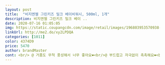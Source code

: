 ```yaml
---
layout: post 
title:  "비지엔젤 그린키즈 밀크 베이비워시, 500ml, 1개" 
description: 비지엔젤 그린키즈 밀크 베이 ..
date: 2020-07-16 01:05:05 
img: https://static.coupangcdn.com/image/retail/images/196803953570938-ab929a18-f308-4422-920b-1f538549c407.jpg 
linkUrl: http://me2.do/xy2LPDQA 
categories: [1011] 
color: 4374D9 
price: 5470 
author: brandMaster 
cont: <br/> @ 거품도 무척 풍성해서 너무 좋아요❤<br/>@ 부드럽고 자극없이 촉촉해요❤<br/>@ 향이 거부감 없이 너무 좋아요❤<br/>✔️거품이 부드러워요<br/>✔️깔끔한 느낌<br/>✔️베이비파우더+사과가 살짝섞인 향이 나요<br/>거품이 깔끔하게 씻겨나가는느낌에요<br/>꼭 사용후에 바디로션으로 마무리하는거 추천드려요!<br/>뚜껑을 여는 순간 달달한 시아버터향이 나는게 너무 좋았습니다<br/>비지엔젤 바디로션과 함께 사용하니 더욱 좋아요❤<br/>비지엔젤 베이비워시는 바오밥추출때문인지 촉촉해요<br/>살짝 손등에 묻혀서 사용을 해봤는데, 자극도 없는거 같고, 거품도 풍성해서 너무 좋더라구요<br/>세수하고 나면 얼굴 당기는 것처럼 샤워하고 나오니까 피부가 약간 당기는 느낌이 들더라고요.<br/> 잔여물이 남지않은 것 같아서 좋았어요<br/>세트로 있는 로션까지 바르니 촉촉하고 보습도 오래 잘 되더라구요<br/>시어버터향이라고 하기엔 조금 부족하고 좀더 부드러운 기분이드는 애기시어버터향이라 더욱 기분이 좋네요ㅎ<br/> 
---
```

 